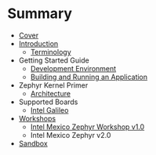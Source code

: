 # Summary

* [Cover](README.md)
* [Introduction](documentation/Introduction.md)
   * [Terminology](documentation/Terminology.md)
* Getting Started Guide
   * [Development Environment](documentation/DevelopmentEnvironment.md)
   * [Building and Running an Application](documentation/Applications.md)
* Zephyr Kernel Primer
   * [Architecture](documentation/Architecture.md)
* Supported Boards
   * [Intel Galileo](IntelGalileo.md)
* [Workshops](documentation/Workshops.md)
   * [Intel Mexico Zephyr Workshop v1.0](documentation/IntelMexicoZephyrWorkshop.md)
   * Intel Mexico Zephyr v2.0
* [Sandbox](documentation/Sandbox.md)

